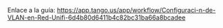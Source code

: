 Enlace a la guía: https://app.tango.us/app/workflow/Configuraci-n-de-VLAN-en-Red-Unifi-6d4b80d6411b4c82bc31ba66a8bcadee
